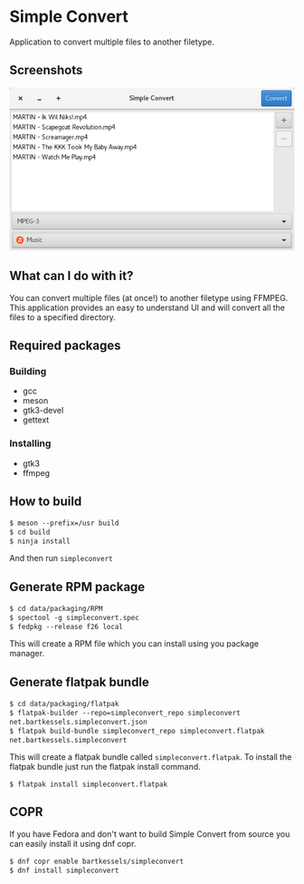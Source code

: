 # Simple Convert

Application to convert multiple files to another filetype.

## Screenshots

![Simple Convert mainwindow](data/screenshots/mainwindow.png)

## What can I do with it?

You can convert multiple files (at once!) to another filetype using FFMPEG.
This application provides an easy to understand UI and will convert all the files
to a specified directory.

## Required packages

### Building

- gcc
- meson
- gtk3-devel
- gettext

### Installing

- gtk3
- ffmpeg

## How to build

```
$ meson --prefix=/usr build
$ cd build
$ ninja install
```

And then run `simpleconvert`

## Generate RPM package

```
$ cd data/packaging/RPM
$ spectool -g simpleconvert.spec
$ fedpkg --release f26 local
```

This will create a RPM file which you can install using you package manager.

## Generate flatpak bundle

```
$ cd data/packaging/flatpak
$ flatpak-builder --repo=simpleconvert_repo simpleconvert net.bartkessels.simpleconvert.json
$ flatpak build-bundle simpleconvert_repo simpleconvert.flatpak net.bartkessels.simpleconvert
```

This will create a flatpak bundle called `simpleconvert.flatpak`. To install the flatpak bundle
just run the flatpak install command.

```
$ flatpak install simpleconvert.flatpak
```

## COPR

If you have Fedora and don't want to build Simple Convert from source you can easily install it using dnf
copr.

```
$ dnf copr enable bartkessels/simpleconvert
$ dnf install simpleconvert
```
